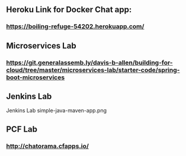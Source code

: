 ## Heroku Link for Docker Chat app:
### https://boiling-refuge-54202.herokuapp.com/

## Microservices Lab
### https://git.generalassemb.ly/davis-b-allen/building-for-cloud/tree/master/microservices-lab/starter-code/spring-boot-microservices

## Jenkins Lab 
Jenkins Lab simple-java-maven-app.png

## PCF Lab
### http://chatorama.cfapps.io/
